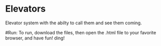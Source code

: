 # Elevators
Elevator system with the abilty to call them and see them coming.

#Run:
To run, download the files, then open the .html file to your favorite browser, and have fun! ding! 
